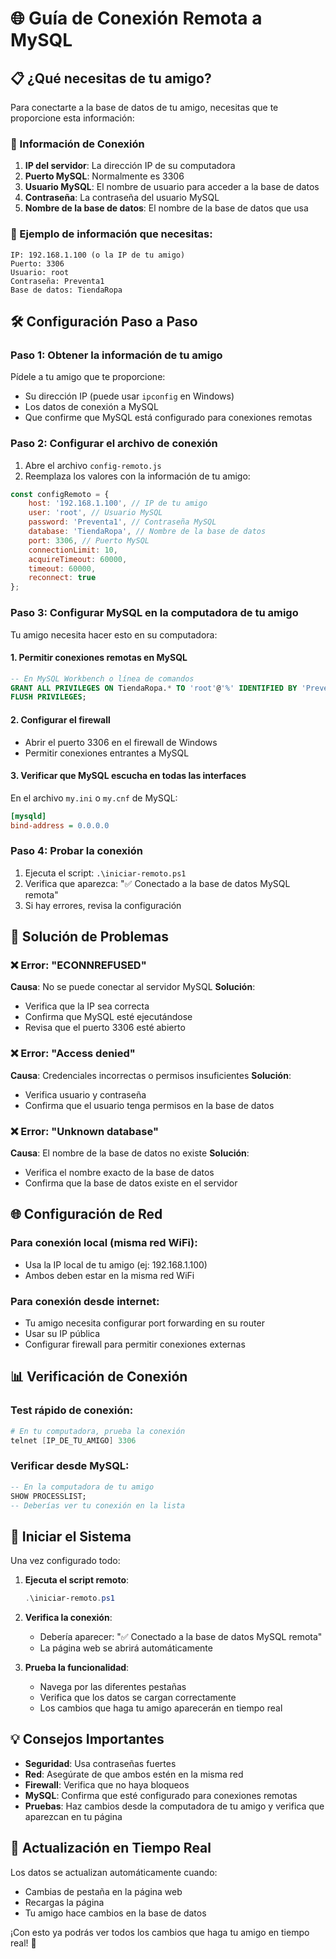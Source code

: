 # 🌐 Guía de Conexión Remota a MySQL

## 📋 ¿Qué necesitas de tu amigo?

Para conectarte a la base de datos de tu amigo, necesitas que te proporcione esta información:

### 🔑 Información de Conexión
1. **IP del servidor**: La dirección IP de su computadora
2. **Puerto MySQL**: Normalmente es 3306
3. **Usuario MySQL**: El nombre de usuario para acceder a la base de datos
4. **Contraseña**: La contraseña del usuario MySQL
5. **Nombre de la base de datos**: El nombre de la base de datos que usa

### 📝 Ejemplo de información que necesitas:
```
IP: 192.168.1.100 (o la IP de tu amigo)
Puerto: 3306
Usuario: root
Contraseña: Preventa1
Base de datos: TiendaRopa
```

## 🛠️ Configuración Paso a Paso

### Paso 1: Obtener la información de tu amigo
Pídele a tu amigo que te proporcione:
- Su dirección IP (puede usar `ipconfig` en Windows)
- Los datos de conexión a MySQL
- Que confirme que MySQL está configurado para conexiones remotas

### Paso 2: Configurar el archivo de conexión
1. Abre el archivo `config-remoto.js`
2. Reemplaza los valores con la información de tu amigo:

```javascript
const configRemoto = {
    host: '192.168.1.100', // IP de tu amigo
    user: 'root', // Usuario MySQL
    password: 'Preventa1', // Contraseña MySQL
    database: 'TiendaRopa', // Nombre de la base de datos
    port: 3306, // Puerto MySQL
    connectionLimit: 10,
    acquireTimeout: 60000,
    timeout: 60000,
    reconnect: true
};
```

### Paso 3: Configurar MySQL en la computadora de tu amigo

Tu amigo necesita hacer esto en su computadora:

#### 1. Permitir conexiones remotas en MySQL
```sql
-- En MySQL Workbench o línea de comandos
GRANT ALL PRIVILEGES ON TiendaRopa.* TO 'root'@'%' IDENTIFIED BY 'Preventa1';
FLUSH PRIVILEGES;
```

#### 2. Configurar el firewall
- Abrir el puerto 3306 en el firewall de Windows
- Permitir conexiones entrantes a MySQL

#### 3. Verificar que MySQL escucha en todas las interfaces
En el archivo `my.ini` o `my.cnf` de MySQL:
```ini
[mysqld]
bind-address = 0.0.0.0
```

### Paso 4: Probar la conexión
1. Ejecuta el script: `.\iniciar-remoto.ps1`
2. Verifica que aparezca: "✅ Conectado a la base de datos MySQL remota"
3. Si hay errores, revisa la configuración

## 🔧 Solución de Problemas

### ❌ Error: "ECONNREFUSED"
**Causa**: No se puede conectar al servidor MySQL
**Solución**:
- Verifica que la IP sea correcta
- Confirma que MySQL esté ejecutándose
- Revisa que el puerto 3306 esté abierto

### ❌ Error: "Access denied"
**Causa**: Credenciales incorrectas o permisos insuficientes
**Solución**:
- Verifica usuario y contraseña
- Confirma que el usuario tenga permisos en la base de datos

### ❌ Error: "Unknown database"
**Causa**: El nombre de la base de datos no existe
**Solución**:
- Verifica el nombre exacto de la base de datos
- Confirma que la base de datos existe en el servidor

## 🌐 Configuración de Red

### Para conexión local (misma red WiFi):
- Usa la IP local de tu amigo (ej: 192.168.1.100)
- Ambos deben estar en la misma red WiFi

### Para conexión desde internet:
- Tu amigo necesita configurar port forwarding en su router
- Usar su IP pública
- Configurar firewall para permitir conexiones externas

## 📊 Verificación de Conexión

### Test rápido de conexión:
```powershell
# En tu computadora, prueba la conexión
telnet [IP_DE_TU_AMIGO] 3306
```

### Verificar desde MySQL:
```sql
-- En la computadora de tu amigo
SHOW PROCESSLIST;
-- Deberías ver tu conexión en la lista
```

## 🚀 Iniciar el Sistema

Una vez configurado todo:

1. **Ejecuta el script remoto**:
   ```powershell
   .\iniciar-remoto.ps1
   ```

2. **Verifica la conexión**:
   - Debería aparecer: "✅ Conectado a la base de datos MySQL remota"
   - La página web se abrirá automáticamente

3. **Prueba la funcionalidad**:
   - Navega por las diferentes pestañas
   - Verifica que los datos se cargan correctamente
   - Los cambios que haga tu amigo aparecerán en tiempo real

## 💡 Consejos Importantes

- **Seguridad**: Usa contraseñas fuertes
- **Red**: Asegúrate de que ambos estén en la misma red
- **Firewall**: Verifica que no haya bloqueos
- **MySQL**: Confirma que esté configurado para conexiones remotas
- **Pruebas**: Haz cambios desde la computadora de tu amigo y verifica que aparezcan en tu página

## 🔄 Actualización en Tiempo Real

Los datos se actualizan automáticamente cuando:
- Cambias de pestaña en la página web
- Recargas la página
- Tu amigo hace cambios en la base de datos

¡Con esto ya podrás ver todos los cambios que haga tu amigo en tiempo real! 🎉 